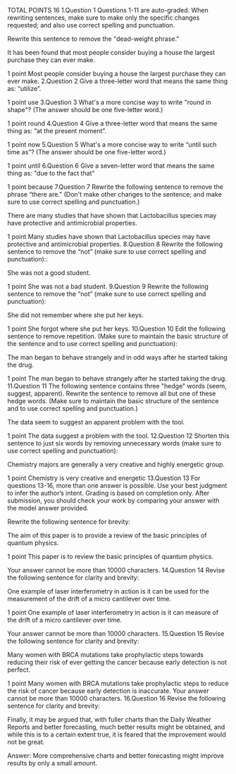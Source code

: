 

TOTAL POINTS 16
1.Question 1
Questions 1-11 are auto-graded. When rewriting sentences, make sure to make only the specific changes requested; and also use correct spelling and punctuation.

Rewrite this sentence to remove the "dead-weight phrase."

It has been found that most people consider buying a house the largest purchase they can ever make.

1 point
Most people consider buying a house the largest purchase they can ever make.
2.Question 2
Give a three-letter word that means the same thing as: “utilize”.

1 point
use
3.Question 3
What's a more concise way to write "round in shape"? (The answer should be one five-letter word.)

1 point
round
4.Question 4
Give a three-letter word that means the same thing as: “at the present moment”.

1 point
now
5.Question 5
What's a more concise way to write “until such time as”? (The answer should be one five-letter word.)

1 point
until
6.Question 6
Give a seven-letter word that means the same thing as: "due to the fact that"

1 point
because
7.Question 7
Rewrite the following sentence to remove the phrase “there are." (Don't make other changes to the sentence; and make sure to use correct spelling and punctuation.)

There are many studies that have shown that Lactobacillus species may have protective and antimicrobial properties.

1 point
Many studies have shown that Lactobacillus species may have protective and antimicrobial properties.
8.Question 8
Rewrite the following sentence to remove the “not” (make sure to use correct spelling and punctuation)::

She was not a good student.

1 point
She was not a bad student.
9.Question 9
Rewrite the following sentence to remove the “not” (make sure to use correct spelling and punctuation):

She did not remember where she put her keys.

1 point
She forgot where she put her keys.
10.Question 10
Edit the following sentence to remove repetition. (Make sure to maintain the basic structure of the sentence and to use correct spelling and punctuation):

The man began to behave strangely and in odd ways after he started taking the drug.

1 point
The man began to behave strangely after he started taking the drug.
11.Question 11
The following sentence contains three "hedge" words (seem, suggest, apparent). Rewrite the sentence to remove all but one of these hedge words. (Make sure to maintain the basic structure of the sentence and to use correct spelling and punctuation.)

The data seem to suggest an apparent problem with the tool.

1 point
The data suggest a problem with the tool.
12.Question 12
Shorten this sentence to just six words by removing unnecessary words (make sure to use correct spelling and punctuation):

Chemistry majors are generally a very creative and highly energetic group.

1 point
Chemistry is very creative and energetic
13.Question 13
For questions 13-16, more than one answer is possible. Use your best judgment to infer the author’s intent. Grading is based on completion only. After submission, you should check your work by comparing your answer with the model answer provided.

Rewrite the following sentence for brevity:

The aim of this paper is to provide a review of the basic principles of quantum physics.

1 point
This paper is to review the basic principles of quantum physics.


Your answer cannot be more than 10000 characters.
14.Question 14
Revise the following sentence for clarity and brevity:

One example of laser interferometry in action is it can be used for the measurement of the drift of a micro cantilever over time.

1 point
One example of laser interferometry in action is it can measure of the drift of a micro cantilever over time.


Your answer cannot be more than 10000 characters.
15.Question 15
Revise the following sentence for clarity and brevity:

Many women with BRCA mutations take prophylactic steps towards reducing their risk of ever getting the cancer because early detection is not perfect.

1 point
Many women with BRCA mutations take prophylactic steps to reduce the risk of  cancer because early detection is inaccurate. 
Your answer cannot be more than 10000 characters.
16.Question 16
Revise the following sentence for clarity and brevity:

Finally, it may be argued that, with fuller charts than the Daily Weather Reports and better forecasting, much better results might be obtained, and while this is to a certain extent true, it is feared that the improvement would not be great.

Answer: More comprehensive charts and better forecasting might improve results by only a small amount.


